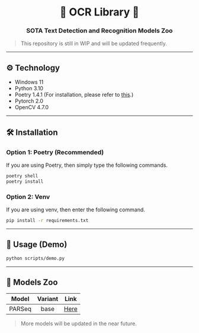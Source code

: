 # <div align="center"> 📖 OCR Library 📖 </div>

### <div align="center"> SOTA Text Detection and Recognition Models Zoo </div>

> This repository is still in WIP and will be updated frequently.
---
## ⚙️ Technology 
- Windows 11
- Python 3.10
- Poetry 1.4.1 (For installation, please refer to [this](https://python-poetry.org/docs/#installation).)
- Pytorch 2.0
- OpenCV 4.7.0

---
## 🛠️ Installation
### Option 1: Poetry (Recommended)

If you are using Poetry, then simply type the following commands.

```cmd
poetry shell
poetry install
```

### Option 2: Venv

If you are using venv, then enter the following command.

```cmd
pip install -r requirements.txt
```

---
## 📐 Usage (Demo)
```bash
python scripts/demo.py
```

---
## 🦍 Models Zoo
| Model  | Variant |                                             Link                                             |
| :----: | :-----: | :------------------------------------------------------------------------------------------: |
| PARSeq |  base   | [Here](https://drive.google.com/drive/folders/1_xa5L5RYSQF8d3EKK7dC8FdXa0sUPDIy?usp=sharing) |

> More models will be updated in the near future.
